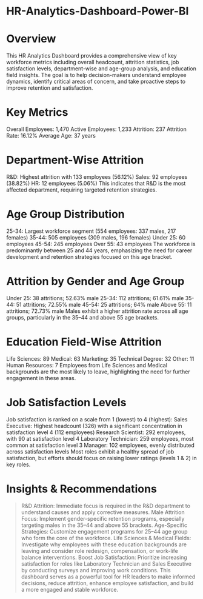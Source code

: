 # HR-Analytics-Dashboard-Power-BI

# Overview
This HR Analytics Dashboard provides a comprehensive view of key workforce metrics including overall headcount, attrition statistics, job satisfaction levels, department-wise and age-group analysis, and education field insights. The goal is to help decision-makers understand employee dynamics, identify critical areas of concern, and take proactive steps to improve retention and satisfaction.

# Key Metrics
  Overall Employees: 1,470
  Active Employees: 1,233
  Attrition: 237
  Attrition Rate: 16.12%
  Average Age: 37 years

# Department-Wise Attrition
  R&D: Highest attrition with 133 employees (56.12%)
  Sales: 92 employees (38.82%)
  HR: 12 employees (5.06%)
This indicates that R&D is the most affected department, requiring targeted retention strategies.

# Age Group Distribution
  25-34: Largest workforce segment (554 employees: 337 males, 217 females)
  35-44: 505 employees (309 males, 196 females)
  Under 25: 60 employees
  45-54: 245 employees
  Over 55: 43 employees
The workforce is predominantly between 25 and 44 years, emphasizing the need for career development and retention strategies focused on this age bracket.

# Attrition by Gender and Age Group
  Under 25: 38 attritions; 52.63% male
  25-34: 112 attritions; 61.61% male
  35-44: 51 attritions; 72.55% male
  45-54: 25 attritions; 64% male
  Above 55: 11 attritions; 72.73% male
Males exhibit a higher attrition rate across all age groups, particularly in the 35–44 and above 55 age brackets.

# Education Field-Wise Attrition
  Life Sciences: 89
  Medical: 63
  Marketing: 35
  Technical Degree: 32
  Other: 11
  Human Resources: 7
Employees from Life Sciences and Medical backgrounds are the most likely to leave, highlighting the need for further engagement in these areas.

# Job Satisfaction Levels
  Job satisfaction is ranked on a scale from 1 (lowest) to 4 (highest):
  Sales Executive: Highest headcount (326) with a significant concentration in satisfaction level 4 (112 employees)
  Research Scientist: 292 employees, with 90 at satisfaction level 4
  Laboratory Technician: 259 employees, most common at satisfaction level 3
  Manager: 102 employees, evenly distributed across satisfaction levels
  Most roles exhibit a healthy spread of job satisfaction, but efforts should focus on raising lower ratings (levels 1 & 2) in key roles.
  
# Insights & Recommendations
> R&D Attrition: Immediate focus is required in the R&D department to understand causes and apply corrective measures.
> Male Attrition Focus: Implement gender-specific retention programs, especially targeting males in the 35–44 and above 55 brackets.
> Age-Specific Strategies: Customize engagement programs for 25–44 age group who form the core of the workforce.
> Life Sciences & Medical Fields: Investigate why employees with these education backgrounds are leaving and consider role redesign, compensation, or work-life balance interventions.
> Boost Job Satisfaction: Prioritize increasing satisfaction for roles like Laboratory Technician and Sales Executive by conducting surveys and improving work conditions.
> This dashboard serves as a powerful tool for HR leaders to make informed decisions, reduce attrition, enhance employee satisfaction, and build a more engaged and stable workforce.
